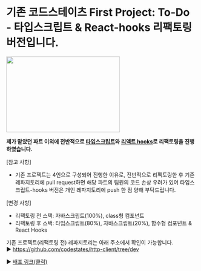 

# 기존 코드스테이츠 First Project: To-Do - 타입스크립트 & React-hooks 리팩토링 버전입니다.


<img src="https://media.vlpt.us/post-images/velopert/05739e50-e08b-11e9-8238-1bb30828b506/ts-and-react.png" width="300px" height="200px">

<b>제가 맡았던 파트 이외에 전반적으로 <u>타입스크립트</u>와 <u>리액트 hooks</u>로 리팩토링을 진행하였습니다.</b>


[참고 사항]
- 기존 프로젝트는 4인으로 구성되어 진행한 이유로, 전반적으로 리팩토링한 후 기존 레파지토리에 pull request하면
해당 파트의 팀원의 코드 손상 우려가 있어 타입스크립트-hooks 버전은 개인 레파지토리에 push 한 점 양해 부탁드립니다.


[변경 사항]
- 리팩토링 전 스택: 자바스크립트(100%), class형 컴포넌트
- 리팩토링 후 스택: 타입스크립트(80%), 자바스크립트(20%), 함수형 컴포넌트 & React Hooks


기존 프로젝트(리팩토링 전) 레파지토리는 아래 주소에서 확인이 가능합니다. <br />
► https://github.com/codestates/http-client/tree/dev

► [배포 링크(클릭)](https://get-todo.com)




